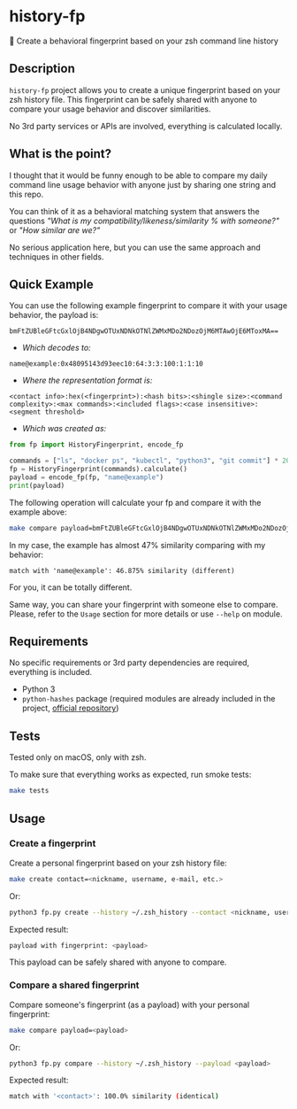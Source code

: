 # history-fp
:feet: Create a behavioral fingerprint based on your zsh command line history

## Description
`history-fp` project allows you to create a unique fingerprint based on your zsh history file. 
This fingerprint can be safely shared with anyone to compare your usage behavior and discover similarities.

No 3rd party services or APIs are involved, everything is calculated locally.

## What is the point?
I thought that it would be funny enough to be able to compare my daily command line usage behavior with anyone just by sharing one string and this repo.

You can think of it as a behavioral matching system that answers the questions _"What is my compatibility/likeness/similarity % with someone?"_ or _"How similar are we?"_

No serious application here, but you can use the same approach and techniques in other fields.

## Quick Example
You can use the following example fingerprint to compare it with your usage behavior, the payload is:
```
bmFtZUBleGFtcGxlOjB4NDgwOTUxNDNkOTNlZWMxMDo2NDozOjM6MTAwOjE6MToxMA==
```
- _Which decodes to:_
```
name@example:0x48095143d93eec10:64:3:3:100:1:1:10
```
- _Where the representation format is:_
```
<contact info>:hex(<fingerprint>):<hash bits>:<shingle size>:<command complexity>:<max commands>:<included flags>:<case insensitive>:<segment threshold>
```
- _Which was created as:_
```python
from fp import HistoryFingerprint, encode_fp

commands = ["ls", "docker ps", "kubectl", "python3", "git commit"] * 20  # example
fp = HistoryFingerprint(commands).calculate()
payload = encode_fp(fp, "name@example")
print(payload)
```
The following operation will calculate your fp and compare it with the example above:
```bash
make compare payload=bmFtZUBleGFtcGxlOjB4NDgwOTUxNDNkOTNlZWMxMDo2NDozOjM6MTAwOjE6MToxMA==
```
In my case, the example has almost 47% similarity comparing with my behavior:
```
match with 'name@example': 46.875% similarity (different)
```
For you, it can be totally different.

Same way, you can share your fingerprint with someone else to compare. Please, refer to the `Usage` section for more details or use `--help` on module.


## Requirements
No specific requirements or 3rd party dependencies are required, everything is included.
- Python 3
- `python-hashes` package (required modules are already included in the project, [official repository](https://github.com/sean-public/python-hashes))

## Tests
Tested only on macOS, only with zsh.

To make sure that everything works as expected, run smoke tests:
```bash
make tests
```

## Usage
### Create a fingerprint
Create a personal fingerprint based on your zsh history file:
```bash
make create contact=<nickname, username, e-mail, etc.>
```
Or:
```bash
python3 fp.py create --history ~/.zsh_history --contact <nickname, username, e-mail, etc.>
```
Expected result:
```bash
payload with fingerprint: <payload>
```
This payload can be safely shared with anyone to compare.

### Compare a shared fingerprint
Compare someone's fingerprint (as a payload) with your personal fingerprint:
```bash
make compare payload=<payload>
```
Or:
```bash
python3 fp.py compare --history ~/.zsh_history --payload <payload>
```
Expected result:
```bash
match with '<contact>': 100.0% similarity (identical)
```
